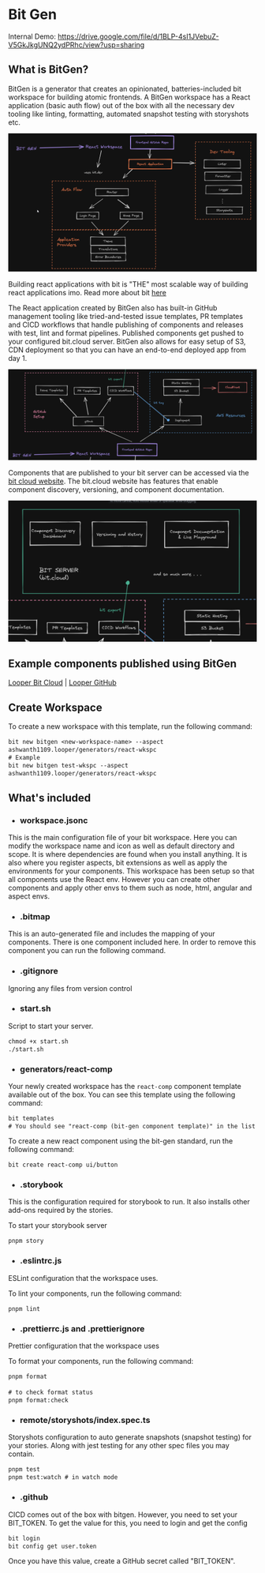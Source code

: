 # Bit Gen

Internal Demo: https://drive.google.com/file/d/1BLP-4sI1JVebuZ-V5GkJkgUNQ2ydPRhc/view?usp=sharing

## What is BitGen?

BitGen is a generator that creates an opinionated, batteries-included bit workspace for building atomic frontends. A BitGen workspace has a React application (basic auth flow) out of the box with all the necessary dev tooling like linting, formatting, automated snapshot testing with storyshots etc.

![BitGen Workspace](./assets/bitgen-workspace.png)

Building react applications with bit is "THE" most scalable way of building react applications imo.
Read more about bit [here](https://bit.dev/)

The React application created by BitGen also has built-in GitHub management tooling like tried-and-tested issue templates, PR templates and CICD workflows that handle publishing of components and releases with test, lint and format pipelines. Published components get pushed to your configured bit.cloud server. BitGen also allows for easy setup of S3, CDN deployment so that you can have an end-to-end deployed app from day 1.

![GitHub and S3 Deployment](./assets/github-and-deployment.png)

Components that are published to your bit server can be accessed via the [bit cloud website](https://bit.cloud/). The bit.cloud website has features that enable component discovery, versioning, and component documentation.

![Bit Cloud](./assets/bit-cloud.png)

## Example components published using BitGen

[Looper Bit Cloud](https://bit.cloud/ashwanth1109/looper) | [Looper GitHub](https://github.com/ashwanth1109/looper)

## Create Workspace

To create a new workspace with this template, run the following command:

```shell
bit new bitgen <new-workspace-name> --aspect ashwanth1109.looper/generators/react-wkspc
# Example
bit new bitgen test-wkspc --aspect ashwanth1109.looper/generators/react-wkspc
```

## What's included

- ### **workspace.jsonc**

This is the main configuration file of your bit workspace. Here you can modify the workspace name and icon as well as default directory and scope. It is where dependencies are found when you install anything. It is also where you register aspects, bit extensions as well as apply the environments for your components. This workspace has been setup so that all components use the React env. However you can create other components and apply other envs to them such as node, html, angular and aspect envs.

- ### **.bitmap**

This is an auto-generated file and includes the mapping of your components. There is one component included here. In order to remove this component you can run the following command.

- ### **.gitignore**

Ignoring any files from version control

- ### **start.sh**

Script to start your server.

```shell
chmod +x start.sh
./start.sh
```

- ### **generators/react-comp**

Your newly created workspace has the `react-comp` component template available out of the box.
You can see this template using the following command:

```shell
bit templates
# You should see "react-comp (bit-gen component template)" in the list
```

To create a new react component using the bit-gen standard, run the following command:

```shell
bit create react-comp ui/button
```

- ### **.storybook**

This is the configuration required for storybook to run.
It also installs other add-ons required by the stories.

To start your storybook server

```shell
pnpm story
```

- ### **.eslintrc.js**

ESLint configuration that the workspace uses.

To lint your components, run the following command:

```shell
pnpm lint
```

- ### **.prettierrc.js** and **.prettierignore**

Prettier configuration that the workspace uses

To format your components, run the following command:

```shell
pnpm format

# to check format status
pnpm format:check
```

- ### **remote/storyshots/index.spec.ts**

Storyshots configuration to auto generate snapshots (snapshot testing) for your stories.
Along with jest testing for any other spec files you may contain.

```shell
pnpm test
pnpm test:watch # in watch mode
```

- ### **.github**

CICD comes out of the box with bitgen.
However, you need to set your BIT_TOKEN. To get the value for this, you need to login and get the config

```shell
bit login
bit config get user.token
```

Once you have this value, create a GitHub secret called "BIT_TOKEN".
